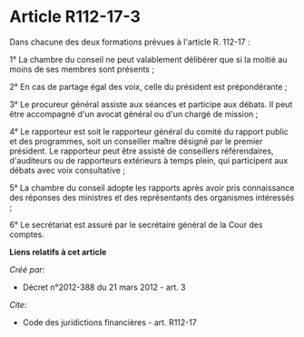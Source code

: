 # Article R112-17-3

Dans chacune des deux formations prévues à l'article R. 112-17 : 

1° La chambre du conseil ne peut valablement délibérer que si la moitié au moins de ses membres sont présents ; 

2° En cas de partage égal des voix, celle du président est prépondérante ; 

3° Le procureur général assiste aux séances et participe aux débats. Il peut être accompagné d'un avocat général ou d'un
chargé de mission ; 

4° Le rapporteur est soit le rapporteur général du comité du rapport public et des programmes, soit un conseiller maître
désigné par le premier président. Le rapporteur peut être assisté de conseillers référendaires, d'auditeurs ou de rapporteurs
extérieurs à temps plein, qui participent aux débats avec voix consultative ; 

5° La chambre du conseil adopte les rapports après avoir pris connaissance des réponses des ministres et des représentants
des organismes intéressés ; 

6° Le secrétariat est assuré par le secrétaire général de la Cour des comptes.

**Liens relatifs à cet article**

_Créé par_:

  - Décret n°2012-388  du 21 mars 2012 - art. 3

_Cite_:

  - Code des juridictions financières - art. R112-17
